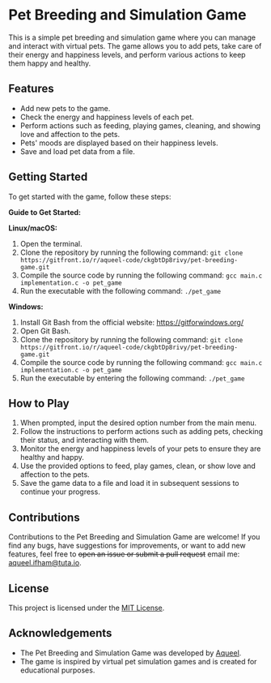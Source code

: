 # Pet Breeding and Simulation Game

This is a simple pet breeding and simulation game where you can manage and interact with virtual pets. The game allows you to add pets, take care of their energy and happiness levels, and perform various actions to keep them happy and healthy.

## Features

- Add new pets to the game.
- Check the energy and happiness levels of each pet.
- Perform actions such as feeding, playing games, cleaning, and showing love and affection to the pets.
- Pets' moods are displayed based on their happiness levels.
- Save and load pet data from a file.

## Getting Started

To get started with the game, follow these steps:

**Guide to Get Started:**

**Linux/macOS:**
1. Open the terminal.
2. Clone the repository by running the following command:
   `git clone https://gitfront.io/r/aqueel-code/ckgbtDp8rivy/pet-breeding-game.git`
3. Compile the source code by running the following command:
   `gcc main.c implementation.c -o pet_game`
4. Run the executable with the following command:
   `./pet_game`

**Windows:**
1. Install Git Bash from the official website: https://gitforwindows.org/
2. Open Git Bash.
3. Clone the repository by running the following command:
   `git clone https://gitfront.io/r/aqueel-code/ckgbtDp8rivy/pet-breeding-game.git`
4. Compile the source code by running the following command:
   `gcc main.c implementation.c -o pet_game`
5. Run the executable by entering the following command:
    `./pet_game`

## How to Play

1. When prompted, input the desired option number from the main menu.
2. Follow the instructions to perform actions such as adding pets, checking their status, and interacting with them.
3. Monitor the energy and happiness levels of your pets to ensure they are healthy and happy.
4. Use the provided options to feed, play games, clean, or show love and affection to the pets.
5. Save the game data to a file and load it in subsequent sessions to continue your progress.

## Contributions

Contributions to the Pet Breeding and Simulation Game are welcome! If you find any bugs, have suggestions for improvements, or want to add new features, feel free to ~~open an issue or submit a pull request~~ email me: aqueel.ifham@tuta.io.

## License

This project is licensed under the [MIT License](LICENSE).

## Acknowledgements

- The Pet Breeding and Simulation Game was developed by [Aqueel](https://github.com/aqueel-code).
- The game is inspired by virtual pet simulation games and is created for educational purposes.
